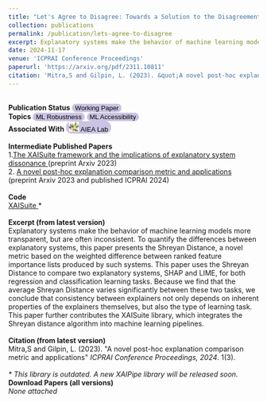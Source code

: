 ```yaml
---
title: "Let's Agree to Disagree: Towards a Solution to the Disagreement Problem in Explainability"
collection: publications
permalink: /publication/lets-agree-to-disagree
excerpt: Explanatory systems make the behavior of machine learning models more transparent, but are often inconsistent. To quantify the differences between explanatory systems, this paper presents the Shreyan Distance ... This paper further contributes the XAISuite library, which integrates the Shreyan distance algorithm into machine learning pipelines.
date: 2024-11-17
venue: 'ICPRAI Conference Proceedings'
paperurl: 'https://arxiv.org/pdf/2311.10811'
citation: 'Mitra,S and Gilpin, L. (2023). &quot;A novel post-hoc explanation comparison metric and applications&quot; <i>ICPRAI Conference Proceedings, 2024</i>. 1(3).'
---
```

<br> **Publication Status** <button style='border-radius:12px;background-color:rgb(203, 195, 227);border:none'> Working Paper </button> <br> **Topics** <button style='border-radius:12px;background-color:rgb(203, 195, 227);border:none'>ML Robustness</button> <button style='border-radius:12px;background-color:rgb(203, 195, 227);border:none'>ML Accessibility</button> <br> **Associated With** <button onclick="location.href='http://aiea-lab.github.io'" style='border-radius:12px;background-color:rgb(203, 195, 227);border:none'> <img src='../files/AIEALogo.png' style='height:20px;'/>  AIEA Lab</button><br><br>**Intermediate Published Papers** <br> 1.<u>The XAISuite framework and the implications of explanatory system dissonance </u> (preprint Arxiv 2023) <br> 2. <u> A novel post-hoc explanation comparison metric and applications </u> (preprint Arxiv 2023 and published ICPRAI 2024) <br> <br> **Code** <br> <a href="github.com/11301858/XAISuite"> XAISuite </a> * <br><br> **Excerpt (from latest version)**<br>Explanatory systems make the behavior of machine learning models more transparent, but are often inconsistent. To quantify the differences between explanatory systems, this paper presents the Shreyan Distance, a novel metric based on the weighted difference between ranked feature importance lists produced by such systems. This paper uses the Shreyan Distance to compare two explanatory systems, SHAP and LIME, for both regression and classification learning tasks. Because we find that the average Shreyan Distance varies significantly between these two tasks, we conclude that consistency between explainers not only depends on inherent properties of the explainers themselves, but also the type of learning task. This paper further contributes the XAISuite library, which integrates the Shreyan distance algorithm into machine learning pipelines. <br><br>**Citation (from latest version)**<br>Mitra,S and Gilpin, L. (2023). &quot;A novel post-hoc explanation comparison metric and applications&quot; <i>ICPRAI Conference Proceedings, 2024</i>. 1(3).<br><br><i>* This library is outdated. A new XAIPipe library will be released soon.</i><br>**Download Papers (all versions)**<br><i>None attached</i>
